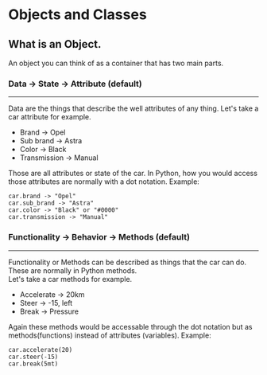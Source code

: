 # Objects and Classes

## What is an Object.
An object you can think of as a container that has two main parts.

### Data -> State -> Attribute (default)
<hr />
Data are the things that describe the well attributes of any thing.
Let's take a car attribute for example.

 - Brand -> Opel
 - Sub brand -> Astra
 - Color -> Black
 - Transmission -> Manual
 
 Those are all attributes or state of the car.
 In Python, how you would access those attributes are normally with a dot notation.
 Example:

    car.brand -> "Opel"
    car.sub_brand -> "Astra"
    car.color -> "Black" or "#0000"
    car.transmission -> "Manual"

###  Functionality -> Behavior -> Methods (default)
<hr />
Functionality or Methods can be described as things that the car can do. These are normally in Python methods.<br>
Let's take a car methods for example.

 - Accelerate -> 20km
 - Steer -> -15, left
 - Break -> Pressure

Again these methods would be accessable through the dot notation but as methods(functions) instead of attributes (variables).
Example:

    car.accelerate(20)
    car.steer(-15)
    car.break(5mt)

<!--stackedit_data:
eyJoaXN0b3J5IjpbMTM3OTg0MjY4OF19
-->